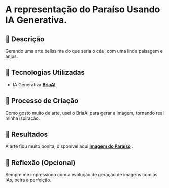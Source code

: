 # A representação do Paraíso Usando IA Generativa.

## 📒 Descrição
Gerando uma arte belíssima do que seria o céu, com uma linda paisagem e anjos.

## 🤖 Tecnologias Utilizadas
- IA Generativa **[BriaAI]([(https://platform.bria.ai/)])**

## 🧐 Processo de Criação
Como gosto muito de arte, usei o BriaAI para gerar a imagem, tornando real minha ispiração.

## 🚀 Resultados
A arte fiou muito bonita, disponível aqui **[Imagem do Paraíso](https://github.com/NeoJhonn/lab-natty-or-not/blob/main/exemplos/2_I_want_a_very_beautiful__very_aesthetic_landscape_of_what_paradise_would_be_like_94844ece6772de19%20.png)** .

## 💭 Reflexão (Opcional)
Sempre me impressiono com a evolução de geração de imagens com as IAs, beira a perfeição.
